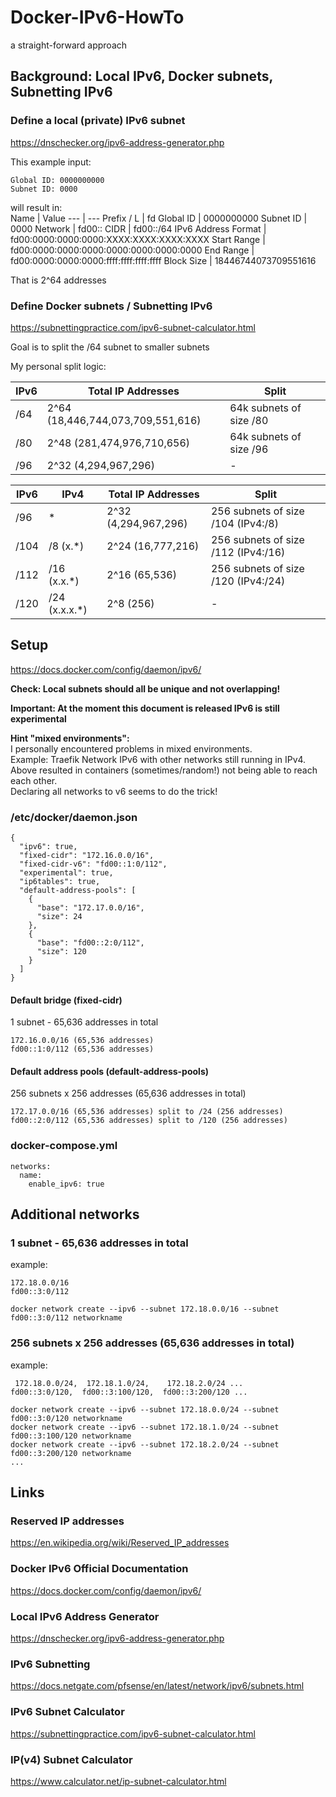 # Docker-IPv6-HowTo  
a straight-forward approach  
  
  
## Background: Local IPv6, Docker subnets, Subnetting IPv6  
  
### Define a local (private) IPv6 subnet  
  
https://dnschecker.org/ipv6-address-generator.php  
  
This example input:  
```
Global ID: 0000000000
Subnet ID: 0000
```
  
will result in:  
Name | Value
--- | ---
Prefix / L | fd
Global ID | 0000000000
Subnet ID | 0000
Network | fd00::
CIDR | fd00::/64
IPv6 Address Format | fd00:0000:0000:0000:XXXX:XXXX:XXXX:XXXX
Start Range | fd00:0000:0000:0000:0000:0000:0000:0000
End Range | fd00:0000:0000:0000:ffff:ffff:ffff:ffff
Block Size | 18446744073709551616
  
That is 2^64 addresses  
  
### Define Docker subnets / Subnetting IPv6  
  
https://subnettingpractice.com/ipv6-subnet-calculator.html  
  
Goal is to split the /64 subnet to smaller subnets  
  
My personal split logic:  
  
IPv6 | Total IP Addresses | Split
--- | --- | ---
/64 | 2^64 (18,446,744,073,709,551,616) | 64k subnets of size /80
/80 | 2^48 (281,474,976,710,656) | 64k subnets of size /96
/96 | 2^32 (4,294,967,296) | -

IPv6 | IPv4 | Total IP Addresses | Split
--- | --- | --- | ---
/96 | * | 2^32 (4,294,967,296) | 256 subnets of size /104 (IPv4:/8)
/104 | /8 (x.*) | 2^24 (16,777,216) | 256 subnets of size /112 (IPv4:/16)
/112 | /16 (x.x.*) | 2^16 (65,536) | 256 subnets of size /120 (IPv4:/24)
/120 | /24 (x.x.x.*) | 2^8 (256) | -
  
  
## Setup  
  
https://docs.docker.com/config/daemon/ipv6/  
  
**Check: Local subnets should all be unique and not overlapping!**  
  
**Important: At the moment this document is released IPv6 is still experimental**  
  
**Hint "mixed environments":**  
I personally encountered problems in mixed environments.  
Example: Traefik Network IPv6 with other networks still running in IPv4.  
Above resulted in containers (sometimes/random!) not being able to reach each other.  
Declaring all networks to v6 seems to do the trick!  
  
### /etc/docker/daemon.json
```
{
  "ipv6": true,
  "fixed-cidr": "172.16.0.0/16",
  "fixed-cidr-v6": "fd00::1:0/112",
  "experimental": true,
  "ip6tables": true,
  "default-address-pools": [
    {
      "base": "172.17.0.0/16",
      "size": 24
    },
    {
      "base": "fd00::2:0/112",
      "size": 120
    }
  ]
}
```
  
#### Default bridge (fixed-cidr)  
1 subnet - 65,636 addresses in total  
```
172.16.0.0/16 (65,536 addresses)  
fd00::1:0/112 (65,536 addresses)  
```
  
#### Default address pools (default-address-pools)  
256 subnets x 256 addresses (65,636 addresses in total)
```
172.17.0.0/16 (65,536 addresses) split to /24 (256 addresses)  
fd00::2:0/112 (65,536 addresses) split to /120 (256 addresses)  
```
  
### docker-compose.yml  
```
networks:
  name:
    enable_ipv6: true
```
  
  
## Additional networks  
  
### 1 subnet - 65,636 addresses in total  
example:  
```
172.18.0.0/16
fd00::3:0/112
```
```
docker network create --ipv6 --subnet 172.18.0.0/16 --subnet fd00::3:0/112 networkname
```
  
### 256 subnets x 256 addresses (65,636 addresses in total)  
example:  
```
 172.18.0.0/24,  172.18.1.0/24,    172.18.2.0/24 ...
fd00::3:0/120,  fd00::3:100/120,  fd00::3:200/120 ...
```
```
docker network create --ipv6 --subnet 172.18.0.0/24 --subnet fd00::3:0/120 networkname
docker network create --ipv6 --subnet 172.18.1.0/24 --subnet fd00::3:100/120 networkname
docker network create --ipv6 --subnet 172.18.2.0/24 --subnet fd00::3:200/120 networkname
...
```
  
  
## Links  
  
### Reserved IP addresses  
https://en.wikipedia.org/wiki/Reserved_IP_addresses  
  
### Docker IPv6 Official Documentation  
https://docs.docker.com/config/daemon/ipv6/  
  
### Local IPv6 Address Generator  
https://dnschecker.org/ipv6-address-generator.php  
  
### IPv6 Subnetting  
https://docs.netgate.com/pfsense/en/latest/network/ipv6/subnets.html  
  
### IPv6 Subnet Calculator  
https://subnettingpractice.com/ipv6-subnet-calculator.html  
  
### IP(v4) Subnet Calculator  
https://www.calculator.net/ip-subnet-calculator.html  
  